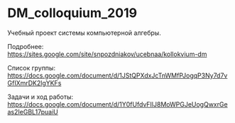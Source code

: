 # DM_colloquium_2019

Учебный проект системы компьютерной алгебры.

Подробнее: https://sites.google.com/site/snpozdniakov/ucebnaa/kollokvium-dm

Список группы: https://docs.google.com/document/d/1JStQPXdxJcTnWMfPJogqP3Ny7d7vGfIXmrDK2lgYKFs

Задачи и ход работы: https://docs.google.com/document/d/1Y0fUfdvFIlJ8MoWPGJeUogQwxrGeas2IeGBL17puaiU
